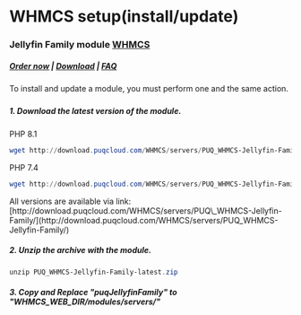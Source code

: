 # WHMCS setup(install/update)

### Jellyfin Family module **[WHMCS](https://puqcloud.com/link.php?id=77)** 

#####  [Order now](https://puqcloud.com/whmcs-module-jellyfin-family.php) | [Download](https://download.puqcloud.com/WHMCS/servers/PUQ_WHMCS-Jellyfin-Family/) | [FAQ](https://faq.puqcloud.com/)

<p class="callout info">To install and update a module, you must perform one and the same action.</p>

#####  

##### 1. Download the latest version of the module.

PHP 8.1

```Powershell
wget http://download.puqcloud.com/WHMCS/servers/PUQ_WHMCS-Jellyfin-Family/PUQ_WHMCS-Jellyfin-Family-latest.zip
```

PHP 7.4

```Powershell
wget http://download.puqcloud.com/WHMCS/servers/PUQ_WHMCS-Jellyfin-Family/PUQ_WHMCS-Jellyfin-Family-latest.zip
```

<p class="callout info">All versions are available via link: [http://download.puqcloud.com/WHMCS/servers/PUQ\_WHMCS-Jellyfin-Family/](http://download.puqcloud.com/WHMCS/servers/PUQ_WHMCS-Jellyfin-Family/)</p>

##### 2. Unzip the archive with the module.

```Powershell
unzip PUQ_WHMCS-Jellyfin-Family-latest.zip
```

##### 3. Copy and Replace "puqJellyfinFamily" to "WHMCS\_WEB\_DIR/modules/servers/"